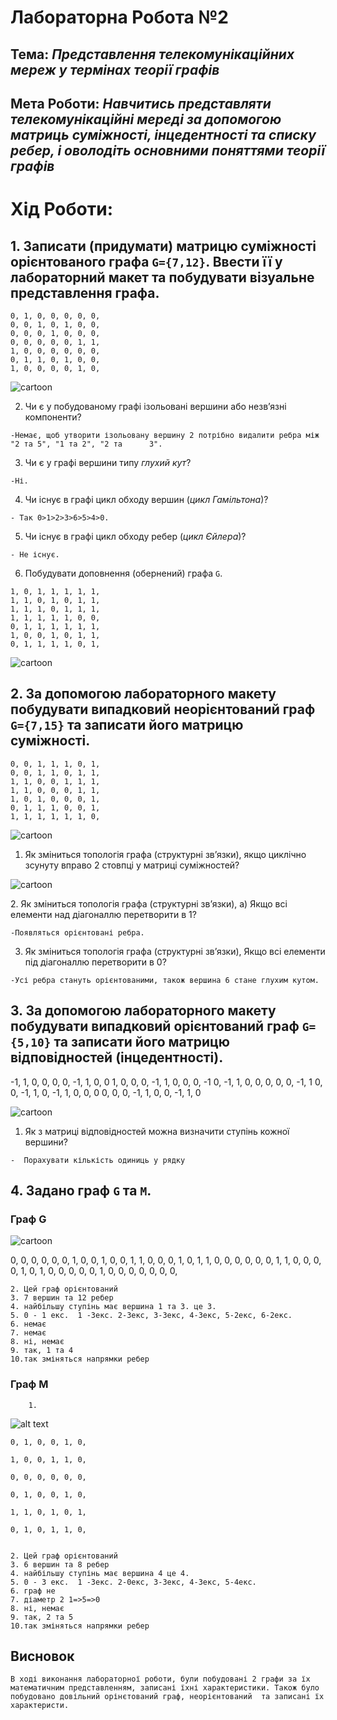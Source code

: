 # Лабораторна Робота №2
## Тема: _Представлення телекомунікаційних мереж у термінах теорії графів_
## Мета Роботи: _Навчитись представляти телекомунікаційні мереді за допомогою матриць суміжності, інцедентності та списку ребер, і оволодіть основними поняттями теорії графів_
# Хід Роботи:

## 1. Записати (придумати) матрицю суміжності орієнтованого графа `G={7,12}`. Ввести її у лабораторний макет та побудувати візуальне представлення графа.

    0, 1, 0, 0, 0, 0, 0, 
    0, 0, 1, 0, 1, 0, 0, 
    0, 0, 0, 1, 0, 0, 0, 
    0, 0, 0, 0, 0, 1, 1, 
    1, 0, 0, 0, 0, 0, 0, 
    0, 1, 1, 0, 1, 0, 0, 
    1, 0, 0, 0, 0, 1, 0, 

![cartoon][graph_1]

[graph_1]:https://github.com/Mentukh/Lab_TR/blob/main/graph1.jpg "A"

   2.   Чи є у побудованому графі ізольовані вершини або незв’язні компоненти?
       
    -Немає, щоб утворити ізольовану вершину 2 потрібно видалити ребра між "2 та 5", "1 та 2", "2 та      3".
         
   3.   Чи є у графі вершини типу _глухий кут_? 
       
    -Ні.
    
   4.   Чи існує в графі цикл обходу вершин (_цикл Гамільтона_)?

    - Так 0>1>2>3>6>5>4>0.

   5.   Чи існує в графі цикл обходу ребер (_цикл Єйлера_)?

    - Не існує.

   6.   Побудувати доповнення (обернений) графа `G`.

    1, 0, 1, 1, 1, 1, 1, 
    1, 1, 0, 1, 0, 1, 1, 
    1, 1, 1, 0, 1, 1, 1, 
    1, 1, 1, 1, 1, 0, 0, 
    0, 1, 1, 1, 1, 1, 1, 
    1, 0, 0, 1, 0, 1, 1, 
    0, 1, 1, 1, 1, 0, 1, 

![cartoon][graph_2]

[graph_2]:https://github.com/Mentukh/Lab_TR/blob/main/graph2.jpg "B"

## 2. За допомогою лабораторного макету побудувати випадковий неорієнтований граф `G={7,15}` та записати його матрицю суміжності.

    0, 0, 1, 1, 1, 0, 1, 
    0, 0, 1, 1, 0, 1, 1, 
    1, 1, 0, 0, 1, 1, 1, 
    1, 1, 0, 0, 0, 1, 1, 
    1, 0, 1, 0, 0, 0, 1, 
    0, 1, 1, 1, 0, 0, 1, 
    1, 1, 1, 1, 1, 1, 0, 

![cartoon][graph_3]

[graph_3]: https://github.com/Mentukh/Lab_TR/blob/main/graph3.jpg "C"

  1. Як зміниться топологія графа (структурні зв’язки), якщо циклічно зсунуту вправо 2 стовпці у матриці суміжностей?

![cartoon][graph_4]

[graph_4]: https://github.com/Mentukh/Lab_TR/blob/main/graph4.jpg "D"
  2. Як зміниться топологія графа (структурні зв’язки), а) Якщо всі елементи над діагоналлю перетворити в 1?

    -Появляться орієнтовані ребра.
    
  3. Як зміниться топологія графа (структурні зв’язки), Якщо всі елементи під діагоналлю перетворити в 0?

    -Усі ребра стануть орієнтованими, також вершина 6 стане глухим кутом.
    
## 3. За допомогою лабораторного макету побудувати випадковий орієнтований граф `G={5,10}` та записати його матрицю відповідностей (інцедентності).

-1, 1, 0, 0, 0, 0, -1, 1, 0, 0
1, 0, 0, 0, -1, 1, 0, 0, 0, -1
0, -1, 1, 0, 0, 0, 0, 0, -1, 1
0, 0, -1, 1, 0, -1, 1, 0, 0, 0
0, 0, 0, -1, 1, 0, 0, -1, 1, 0

![cartoon][graph_5]

[graph_5]:https://github.com/Mentukh/Lab_TR/blob/main/graph5.jpg "E"

  1. Як з матриці відповідностей можна визначити ступінь кожної вершини?

	-  Порахувати кількість одиниць у рядку

## 4. Задано граф `G` та `M`.
### Граф G  
![cartoon][graph G]

[graph G]:https://github.com/Mentukh/Lab_TR/blob/main/graph6.jpg "G"

0, 0, 0, 0, 0, 0, 1, 
	  0, 0, 1, 0, 0, 1, 1, 
	  0, 0, 0, 1, 0, 1, 1, 
	  0, 0, 0, 0, 0, 0, 1, 
	  1, 0, 0, 0, 0, 1, 0, 
	  1, 0, 0, 0, 0, 0, 1, 
	  0, 0, 0, 0, 0, 0, 0, 

	2. Цей граф орієнтований 
	3. 7 вершин та 12 ребер
	4. найбільшу ступінь має вершина 1 та 3. це 3.
	5. 0 - 1 екс.  1 -3екс. 2-3екс, 3-3екс, 4-3екс, 5-2екс, 6-2екс.
	6. немає
	7. немає
	8. ні, немає
	9. так, 1 та 4
	10.так зміняться напрямки ребер

### Граф M

    	1.
![alt text][graph M]

   [graph M]: https://github.com/Mentukh/Lab_TR/blob/main/graph7.jpg "M"

	0, 1, 0, 0, 1, 0, 

	1, 0, 0, 1, 1, 0, 

	0, 0, 0, 0, 0, 0, 

	0, 1, 0, 0, 1, 0, 

	1, 1, 0, 1, 0, 1, 

	0, 1, 0, 1, 1, 0, 


	2. Цей граф орієнтований 
	3. 6 вершин та 8 ребер
	4. найбільшу ступінь має вершина 4 це 4.
	5. 0 - 3 екс.  1 -3екс. 2-0екс, 3-3екс, 4-3екс, 5-4екс.
	6. граф не 
	7. діаметр 2 1=>5=>0
	8. ні, немає
	9. так, 2 та 5
	10.так зміняться напрямки ребер

## Висновок

  	В ході виконання лабораторної роботи, були побудовані 2 графи за їх математичним представленням, записані їхні характеристики. Також було побудовано довільний орінєтований граф, неорієнтований  та записані їх характеристи.
